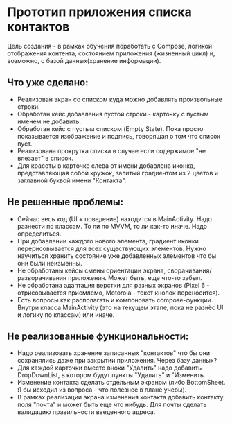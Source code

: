 # Прототип приложения списка контактов
Цель создания - в рамках обучения поработать с Compose, логикой отображения контента, состоянием приложения (жизненный цикл) и, возможно, с базой данных(хранение информации).

## Что уже сделано: 
- Реализован экран со списком куда можно добавлять произвольные строки.
- Обработан кейс добавления пустой строки - карточку с пустым именем не добавить.
- Обработан кейс с пустым списком (Empty State). Пока просто показывается изображение и подпись, говорящая о том что список пуст.
- Реализована прокрутка списка в случае если содержимое "не влезает" в список.
- Для красоты в карточке слева от имени добавлена иконка, представляющая собой кружок, залитый градиентом из 2 цветов и заглавной буквой имени "Контакта".

## Не решенные проблемы:
- Сейчас весь код (UI + поведение) находится в MainActivity. Надо разнести по классам. То ли по MVVM, то ли как-то иначе. Надо определиться.
- При добавлении каждого нового элемента, градиент иконки перерисовывается для всех существующих элементов. Нужно научиться хранить состояние уже добавленных элементов что бы они были неизменны.
- Не обработаны кейсы смены ориентации экрана, сворачивания/разворачивания приложения. Может быть, еще что-то забыл.
- Не обработана адаптация верстки для разных экранов (Pixel 6 - отрисовывается приемлемо, Motorola - текст кнопок переносится).
- Есть вопросы как располагать и компоновать compose-функции. Внутри класса MainActivity (это на текущем этапе, пока не разнёс UI и логику по классам) или иначе.

## Не реализованные функциональности:
- Надо реализовать хранение записанных "контактов" что бы они сохранялись даже при закрытии приложения. Через базу данных?
- Для каждой карточки вместо вноки "Удалить" надо добавить DropDownList, в котором будут пункты "Удалить" и "Изменить.
- Изменение контакта сделать отдельным экраном (либо BottomSheet. Я бы исходил из вопроса - что полезнее в плане учебы).
- В рамках реализации экрана изменения контакта добавить контакту поля "почта" и может быть еще что нибудь. Для почты сделать валидацию правильности введенного адреса.

